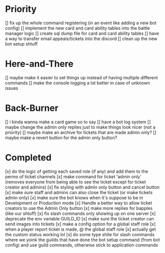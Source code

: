 # Priority
[] fix up the whole command registering (in an event like adding a new bot config)
[] implement the new card and card ability tables into the battle manager logic
[] create sql dump file for card and card ability tables
[] have a way to transfer email appeals/tickets into the discord
[] clean up the new bot setup shtuff

# Here-and-There
[] maybe make it easier to set things up instead of having multiple different commands
[] make the console logging a lot better in case of unknown issues

# Back-Burner
[] i kinda wanna make a card game so to say
[] have a bot log system
[] maybe change the admin only replies just to make things look nicer (not a priority)
[] maybe make an archive for tickets that are made admin only?
[] maybe make a revert button for the admin only button?

# Completed
[x] do the logic of getting each saved role (if any) and add them to the perms of ticket channels
[x] make command for ticket 'admin only' (removes everyone from being able to see the ticket except for ticket creator and admins)
[x] fix styling with admin only button and cancel button
[x] make sure staff and admins can also close the ticket (or make tickets admin only)
[x] make sure the bot knows when it's suppose to be in Development or Production mode
[x] Handle a better way to allow ticket creators to use the Admin Only button
[x] make more replies for bapples (like our shtuff)
[x] fix slash commands only showing up on one server
[x] deprecate the env variable GUILD_ID
[x] make sure the ticket creator can send images into tickets
[x] make a config option for a global staff role
[x] when a player report ticket is made, @ the global staff role
[x] actually get the custom status working lol
[x] do some type shite for slash commands where we yoink the guilds that have done the bot setup command (from bot config) and use guild commands, otherwise stick to application commands